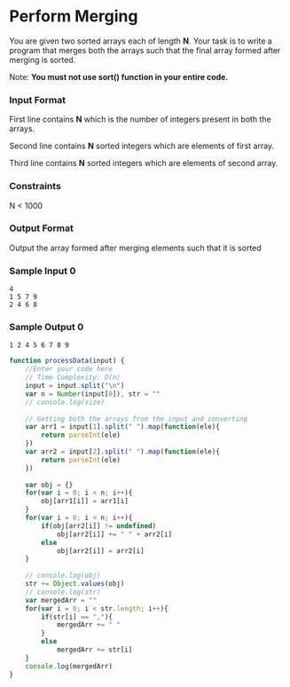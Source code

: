# Perform Merging

You are given two sorted arrays each of length **N**. Your task is to write a program that merges both the arrays such that the final array formed after merging is sorted.

Note: **You must not use sort() function in your entire code.**

### Input Format

First line contains **N** which is the number of integers present in both the arrays.

Second line contains **N** sorted integers which are elements of first array.

Third line contains **N** sorted integers which are elements of second array.

### Constraints

N < 1000

### Output Format

Output the array formed after merging elements such that it is sorted

### Sample Input 0

```
4
1 5 7 9
2 4 6 8
```

### Sample Output 0
```
1 2 4 5 6 7 8 9
```

```javascript
function processData(input) {
    //Enter your code here
    // Time Complexity: O(n)
    input = input.split("\n")
    var n = Number(input[0]), str = ""
    // console.log(size)
    
    // Getting both the arrays from the input and converting
    var arr1 = input[1].split(" ").map(function(ele){
        return parseInt(ele)
    })
    var arr2 = input[2].split(" ").map(function(ele){
        return parseInt(ele)
    })
    
    var obj = {}
    for(var i = 0; i < n; i++){
        obj[arr1[i]] = arr1[i]
    }
    for(var i = 0; i < n; i++){
        if(obj[arr2[i]] != undefined)
            obj[arr2[i]] += " " + arr2[i]
        else
            obj[arr2[i]] = arr2[i]
    }
    
    // console.log(obj)
    str += Object.values(obj)
    // console.log(str)
    var mergedArr = ""
    for(var i = 0; i < str.length; i++){
        if(str[i] == ","){
            mergedArr += " "
        }
        else
            mergedArr += str[i]
    }
    console.log(mergedArr) 
} 
```


